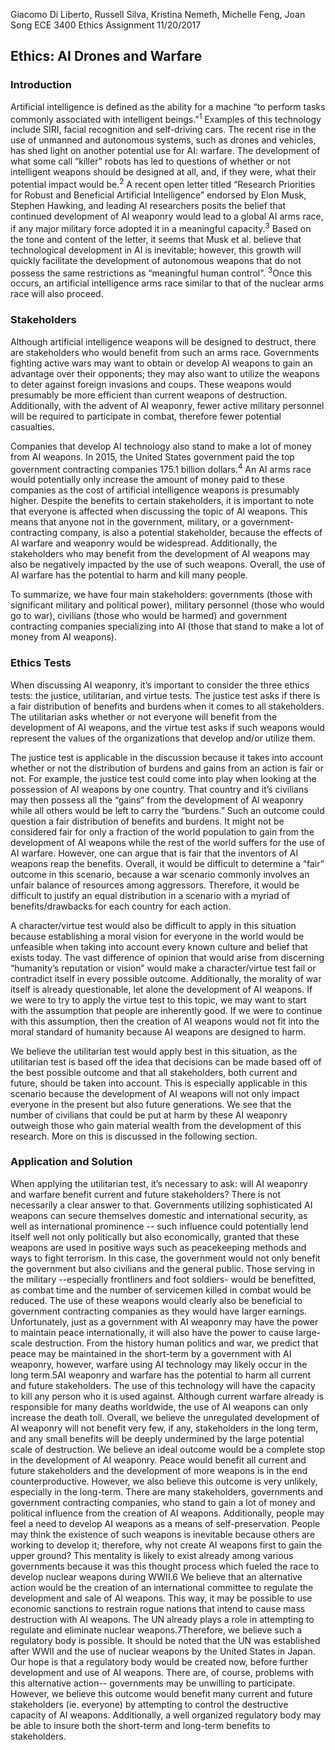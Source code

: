 Giacomo Di Liberto, Russell Silva, Kristina Nemeth, Michelle Feng, Joan Song
ECE 3400 Ethics Assignment
11/20/2017

## Ethics: AI Drones and Warfare

### Introduction
Artificial intelligence is defined as the ability for a machine “to perform tasks commonly associated with intelligent beings.”<sup>1</sup> Examples of this technology include SIRI, facial recognition and self-driving cars. The recent rise in the use of unmanned and autonomous systems, such as drones and vehicles, has shed light on another potential use for AI: warfare. The development of what some call “killer” robots has led to questions of whether or not intelligent weapons should be designed at all, and, if they were, what their potential impact would be.<sup>2</sup> A recent open letter titled “Research Priorities for Robust and Beneficial Artificial Intelligence”  endorsed by Elon Musk, Stephen Hawking, and leading AI researchers posits the belief that continued development of AI weaponry would lead to a global AI arms race, if any major military force adopted it in a meaningful capacity.<sup>3</sup> Based on the tone and content of the letter, it seems that Musk et al. believe that technological development in AI is inevitable; however, this growth will quickly facilitate the development of autonomous weapons that do not possess the same restrictions as “meaningful human control”. <sup>3</sup>Once this occurs, an artificial intelligence arms race similar to that of the nuclear arms race will also proceed.

### Stakeholders
Although artificial intelligence weapons will be designed to destruct, there are stakeholders who would benefit from such an arms race. Governments fighting active wars may want to obtain or develop AI weapons to gain an advantage over their opponents; they may also want to utilize the weapons to deter against foreign invasions and coups. These weapons would presumably be more efficient than current weapons of destruction.  Additionally, with the advent of AI weaponry, fewer active military personnel will be required to participate in combat, therefore fewer potential casualties.

Companies that develop AI technology also stand to make a lot of money from AI weapons.  In 2015, the United States government paid the top government contracting companies 175.1 billion dollars.<sup>4</sup> An AI arms race would potentially only increase the amount of money paid to these companies as the cost of artificial intelligence weapons is presumably higher. Despite the benefits to certain stakeholders, it is important to note that everyone is affected when discussing the topic of AI weapons. This means that anyone not in the government, military, or a government-contracting company, is also a potential stakeholder, because the effects of AI warfare and weaponry would be widespread. Additionally, the stakeholders who may benefit from the development of AI weapons may also be negatively impacted by the use of such weapons. Overall, the use of AI warfare has the potential to harm and kill many people. 

To summarize, we have four main stakeholders: governments (those with significant military and political power), military personnel (those who would go to war), civilians (those who would be harmed) and government contracting companies specializing into AI (those that stand to make a lot of money from AI weapons).

### Ethics Tests
When discussing AI weaponry, it’s important to consider the three ethics tests: the justice, utilitarian, and virtue tests. The justice test asks if there is a fair distribution of benefits and burdens when it comes to all stakeholders. The utilitarian asks whether or not everyone will benefit from the development of AI weapons, and the virtue test asks if such weapons would represent the values of the organizations that develop and/or utilize them.

The justice test is applicable in the discussion because it takes into account whether or not the distribution of burdens and gains from an action is fair or not. For example, the justice test could come into play when looking at the possession of AI weapons by one country. That country and it’s civilians may then possess all the “gains” from the development of AI weaponry while all others would be left to carry the “burdens.”  Such an outcome could question a fair distribution of benefits and burdens. It might not be considered fair for only a fraction of the world population to gain from the development of AI weapons while the rest of the world suffers for the use of AI warfare. However, one can argue that is fair that the inventors of AI weapons reap the benefits.  Overall, it would be difficult to determine a “fair” outcome in this scenario, because a war scenario commonly involves an unfair balance of resources among aggressors. Therefore, it would be difficult to justify an equal distribution in a scenario with a myriad of benefits/drawbacks for each country for each action. 

A character/virtue test would also be difficult to apply in this situation because establishing a moral vision for everyone in the world would be unfeasible when taking into account every known culture and belief that exists today.  The vast difference of opinion that would arise from discerning “humanity’s reputation or vision” would make a character/virtue test fail or contradict itself in every possible outcome. Additionally, the morality of war itself is already questionable, let alone the development of AI weapons.  If we were to try to apply the virtue test to this topic, we may want to start with the assumption that people are inherently good. If we were to continue with this assumption, then the creation of AI weapons would not fit into the moral standard of humanity because AI weapons are designed to harm. 

We believe the utilitarian test would apply best in this situation, as the utilitarian test is based off the idea that decisions can be made based off of the best possible outcome and that all stakeholders, both current and future, should be taken into account. This is especially applicable in this scenario because the development of AI weapons will not only impact everyone in the present but also future generations. We see that the number of civilians that could be put at harm by these AI weaponry outweigh those who gain material wealth from the development of this research. More on this is discussed in the following section.


### Application and Solution
When applying the utilitarian test, it’s necessary to ask: will AI weaponry and warfare benefit current and future stakeholders? There is not necessarily a clear answer to that. Governments utilizing sophisticated AI weapons can secure themselves domestic and international security, as well as international prominence --  such influence could potentially lend itself well not only politically but also economically, granted that these weapons are used in positive ways such as peacekeeping methods and ways to fight terrorism. In this case, the government would not only benefit the government but also civilians and the general public. Those serving in the military --especially frontliners and foot soldiers- would be benefitted, as combat time and the number of servicemen killed in combat would be reduced. The use of these weapons would clearly also be beneficial to government contracting companies as they would have larger earnings.
Unfortunately, just as a government with AI weaponry may have the power to maintain peace internationally, it will also have the power to cause large-scale destruction. From the history human politics and war, we predict that peace may be maintained in the short-term by a government with AI weaponry, however, warfare using AI technology may likely occur in the long term.5AI weaponry and warfare has the potential to harm all current and future stakeholders. The use of this technology will have the capacity to kill any person who it is used against. Although current warfare already is responsible for many deaths worldwide, the use of AI weapons can only increase the death toll. Overall, we believe the unregulated development of AI weaponry will not benefit very few, if any, stakeholders in the long term, and any small benefits will be deeply undermined by the large potential scale of destruction.
We believe an ideal outcome would be a complete stop in the development of AI weaponry. Peace would benefit all current and future stakeholders and the development of more weapons is in the end counterproductive. However, we also believe this outcome is very unlikely, especially in the long-term. There are many stakeholders, governments and government contracting companies, who stand to gain a lot of money and political influence from the creation of AI weapons. Additionally, people may feel a need to develop AI weapons as a means of self-preservation. People may think the existence of such weapons is inevitable because others are working to develop it; therefore, why not create AI weapons first to gain the upper ground? This mentality is likely to exist already among various governments because it was this thought process which fueled the race to develop nuclear weapons during WWII.6
We believe that an alternative action would be the creation of an international committee to regulate the development and sale of AI weapons. This way, it may be possible to use economic sanctions to restrain rogue nations that intend to cause mass destruction with AI weapons.  The UN already plays a role in attempting to regulate and eliminate nuclear
weapons.7Therefore, we believe such a regulatory body is possible.  It should be noted that the UN was established after WWII and the use of nuclear weapons by the United States in Japan. Our hope is that a regulatory body would be created now, before further development and use of AI weapons. There are, of course, problems with this alternative action-- governments may be unwilling to participate. However, we believe this outcome would benefit many current and future stakeholders (ie. everyone) by attempting to control the destructive capacity of AI weapons. Additionally, a well organized regulatory body may be able to insure both the short-term and long-term benefits to stakeholders. 
